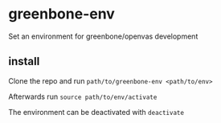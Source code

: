 # greenbone-env

Set an environment for greenbone/openvas development

## install

Clone the repo and run `path/to/greenbone-env <path/to/env>`

Afterwards run `source path/to/env/activate`

The environment can be deactivated with `deactivate`
